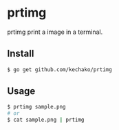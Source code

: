 # prtimg

prtimg print a image in a terminal.

## Install

```sh
$ go get github.com/kechako/prtimg
```

## Usage

```sh
$ prtimg sample.png
# or
$ cat sample.png | prtimg
```

